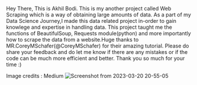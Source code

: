 

Hey There, This is Akhil Bodi. This is my another project called Web Scraping which is a way of obtaining large amounts of data. As a part of my Data Science Journey,I made this data related project in-order to gain knowlege and expertise in handling data. This project taught me the functions of BeautifulSoup, Requests module(python) and more importantly how to scrape the data from a website.Huge thanks to MR.CoreyMSchafer(@CoreyMSchafer) for their amazing tutorial. Please do share your feedback and do let me know if there are any mistakes or if the code can be much more efficient and better. Thank you so much for your time :)

Image credits : Medium
![Screenshot from 2023-03-20 20-55-05](https://user-images.githubusercontent.com/54629845/226387626-0b81db88-e3bd-4360-94ea-8ea1ba8823dd.png)
